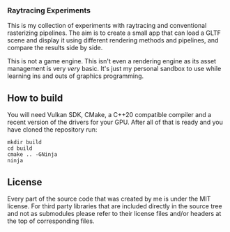 ### Raytracing Experiments

This is my collection of experiments with raytracing and conventional rasterizing pipelines. The aim is to create a small app that can load a GLTF scene and display it using different rendering methods and pipelines, and compare the results side by side.

This is not a game engine. This isn't even a rendering engine as its asset management is very *very* basic. It's just my personal sandbox to use while learning ins and outs of graphics programming.

## How to build

You will need Vulkan SDK, CMake, a C++20 compatible compiler and a recent version of the drivers for your GPU. After all of that is ready and you have cloned the repository run:

```
mkdir build
cd build
cmake .. -GNinja
ninja
```

## License

Every part of the source code that was created by me is under the MIT license. For third party libraries that are included directly in the source tree and not as submodules please refer to their license files and/or headers at the top of corresponding files.
